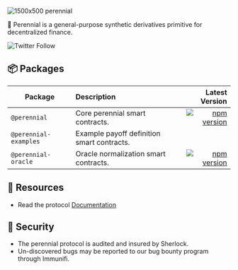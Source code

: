 ![1500x500 perennial](https://user-images.githubusercontent.com/747165/195172881-41e8c4f6-2956-482a-a80f-f29350517303.jpeg)


🌸 Perennial is a general-purpose synthetic derivatives primitive for decentralized finance.

![Twitter Follow](https://img.shields.io/twitter/follow/perenniallabs?style=for-the-badge)

## 📦 Packages

| Package               | Description                                | Latest Version |
|-----------------------|:-------------------------------------------|---------------:|
| `@perennial`          | Core perennial smart contracts.            | [![npm version](https://badge.fury.io/js/@equilibria%2Fperennial.svg)](https://badge.fury.io/js/@equilibria%2Fperennial) |
| `@perennial-examples` | Example payoff definition smart contracts. |  |
| `@perennial-oracle`   | Oracle normalization smart contracts.      | [![npm version](https://badge.fury.io/js/@equilibria%2Fperennial-oracle.svg)](https://badge.fury.io/js/@equilibria%2Fperennial-oracle) |

## 🔗 Resources

- Read the protocol [Documentation](https://docs.perennial.finance/)

## 🔐 Security

- The perennial protocol is audited and insured by Sherlock.
- Un-discovered bugs may be reported to our bug bounty program through Immunifi.